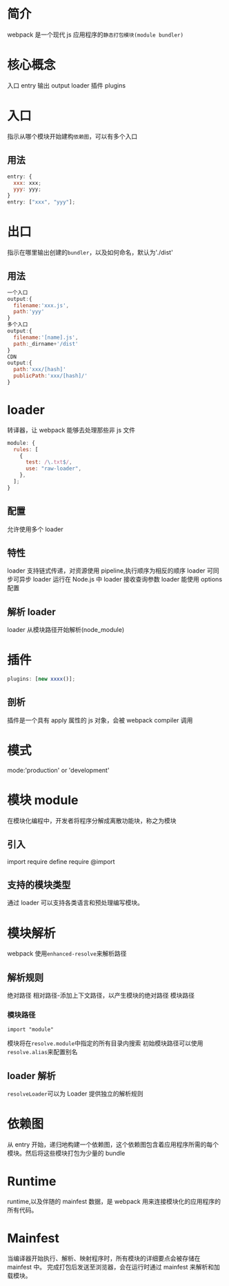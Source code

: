 # 简介

webpack 是一个现代 js 应用程序的`静态打包模块(module bundler)`

# 核心概念

入口 entry
输出 output
loader
插件 plugins

# 入口

指示从哪个模块开始建构`依赖图`，可以有多个入口

## 用法

```javascript
entry: {
  xxx: xxx;
  yyy: yyy;
}
entry: ["xxx", "yyy"];
```

# 出口

指示在哪里输出创建的`bundler`，以及如何命名，默认为'./dist'

## 用法

```javascript
一个入口
output:{
  filename:'xxx.js',
  path:'yyy'
}
多个入口
output:{
  filename:'[name].js',
  path:_dirname+'/dist'
}
CDN
output:{
  path:'xxx/[hash]'
  publicPath:'xxx/[hash]/'
}
```

# loader

转译器，让 webpack 能够去处理那些非 js 文件

```javascript
module: {
  rules: [
    {
      test: /\.txt$/,
      use: "raw-loader",
    },
  ];
}
```

## 配置

允许使用多个 loader

## 特性

loader 支持链式传递，对资源使用 pipeline,执行顺序为相反的顺序
loader 可同步可异步
loader 运行在 Node.js 中
loader 接收查询参数
loader 能使用 options 配置

## 解析 loader

loader 从模块路径开始解析(node_module)

# 插件

```javascript
plugins: [new xxxx()];
```

## 剖析

插件是一个具有 apply 属性的 js 对象，会被 webpack compiler 调用

# 模式

mode:'production' or 'development'

# 模块 module

在模块化编程中，开发者将程序分解成离散功能块，称之为模块

## 引入

import require define require @import

## 支持的模块类型

通过 loader 可以支持各类语言和预处理编写模块。

# 模块解析

webpack 使用`enhanced-resolve`来解析路径

## 解析规则

绝对路径
相对路径-添加上下文路径，以产生模块的绝对路径
模块路径

### 模块路径

```
import "module"
```

模块将在`resolve.module`中指定的所有目录内搜索
初始模块路径可以使用`resolve.alias`来配置别名

## loader 解析

`resolveLoader`可以为 Loader 提供独立的解析规则

# 依赖图

从 entry 开始，递归地构建一个依赖图，这个依赖图包含着应用程序所需的每个模块。然后将这些模块打包为少量的 bundle

# Runtime

runtime,以及伴随的 mainfest 数据，是 webpack 用来连接模块化的应用程序的所有代码。

# Mainfest

当编译器开始执行、解析、映射程序时，所有模块的详细要点会被存储在 mainfest 中。
完成打包后发送至浏览器，会在运行时通过 mainfest 来解析和加载模块。
